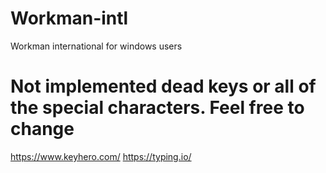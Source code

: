 # Workman-intl
Workman international for windows users

# Not implemented dead keys or all of the special characters. Feel free to change

https://www.keyhero.com/
https://typing.io/
